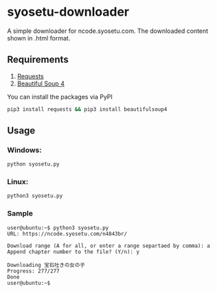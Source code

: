 # syosetu-downloader
A simple downloader for ncode.syosetu.com. The downloaded content shown in .html format.

## Requirements
1. [Requests](https://github.com/psf/requests)
2. [Beautiful Soup 4](https://www.crummy.com/software/BeautifulSoup/)

You can install the packages via PyPI  
```sh
pip3 install requests && pip3 install beautifulsoup4
```

## Usage
### Windows:
```sh
python syosetu.py
```
### Linux:
```sh
python3 syosetu.py
```

### Sample
```
user@ubuntu:~$ python3 syosetu.py
URL: https://ncode.syosetu.com/n4843br/

Download range (A for all, or enter a range separtaed by comma): a
Append chapter number to the file? (Y/n): y

Downloading 宝石吐きの女の子
Progress: 277/277
Done
user@ubuntu:~$
```
